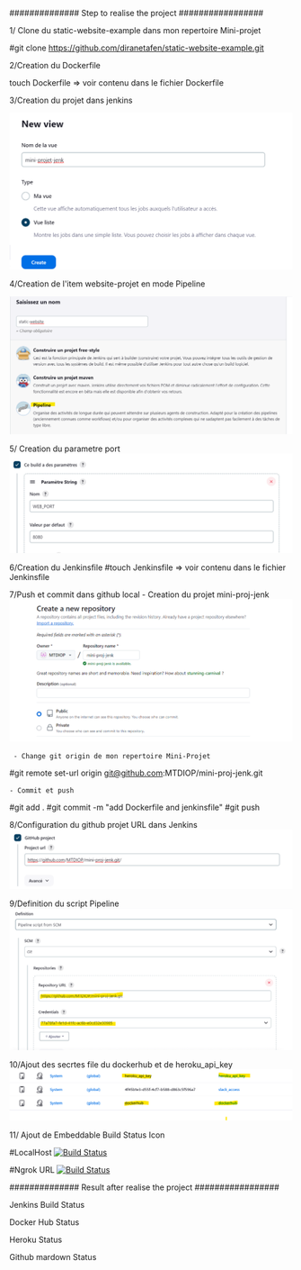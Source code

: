 ############## Step to realise the project #################

1/ Clone du static-website-example dans mon repertoire Mini-projet

#git clone https://github.com/diranetafen/static-website-example.git

2/Creation du Dockerfile

touch Dockerfile => voir contenu dans le fichier Dockerfile

3/Creation du projet dans jenkins

![alt text](image.png)

4/Creation de l'item website-projet en mode Pipeline

![alt text](image-6.png)

5/ Creation du parametre port
![alt text](image-2.png)

6/Creation du Jenkinsfile
#touch Jenkinsfile => voir contenu dans le fichier Jenkinsfile

7/Push et commit dans github local 
    - Creation du projet mini-proj-jenk
    ![alt text](image-3.png)

     - Change git origin de mon repertoire Mini-Projet 
 #git remote set-url origin git@github.com:MTDIOP/mini-proj-jenk.git

    - Commit et push 
#git add .
#git commit -m "add Dockerfile and jenkinsfile"
#git push

8/Configuration du github projet URL dans Jenkins
![alt text](image-4.png)

9/Definition du script Pipeline
![alt text](image-7.png)

10/Ajout des secrtes file du dockerhub et de heroku_api_key
![alt text](image-8.png)

11/ Ajout de Embeddable Build Status Icon

#LocalHost
[![Build Status](http://localhost:8080/job/static-website/badge/icon)](http://localhost:8080/job/static-website/)

#Ngrok URL
[![Build Status](https://06cc-37-67-97-149.ngrok-free.app/job/static-website/badge/icon)](https://06cc-37-67-97-149.ngrok-free.app/job/static-website/)

############## Result after realise the project #################

Jenkins Build Status

Docker Hub Status

Heroku Status

Github mardown Status